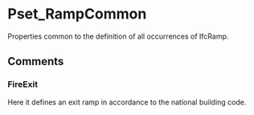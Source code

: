# Pset_RampCommon

Properties common to the definition of all occurrences of IfcRamp.
<!-- end of short definition -->



## Comments

### FireExit

Here it defines an exit ramp in accordance to the national building code.

